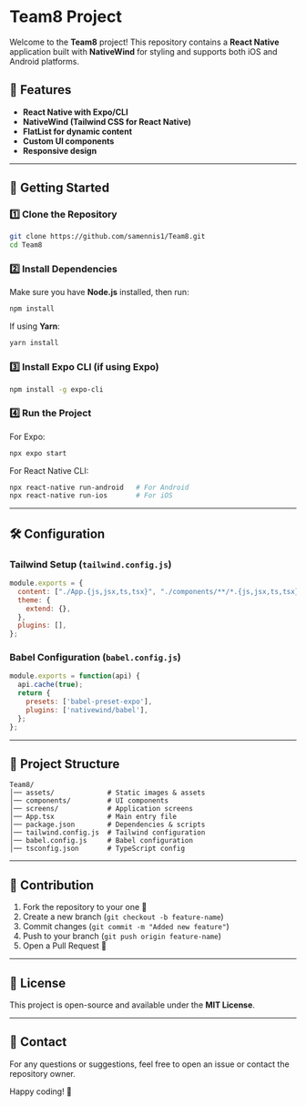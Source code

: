 


# Team8 Project

Welcome to the **Team8** project! This repository contains a **React Native** application built with **NativeWind** for styling and supports both iOS and Android platforms.

## 📌 Features
- **React Native with Expo/CLI**
- **NativeWind (Tailwind CSS for React Native)**
- **FlatList for dynamic content**
- **Custom UI components**
- **Responsive design**

---

## 🚀 Getting Started
### 1️⃣ Clone the Repository
```sh
git clone https://github.com/samennis1/Team8.git
cd Team8
```

### 2️⃣ Install Dependencies
Make sure you have **Node.js** installed, then run:
```sh
npm install
```
If using **Yarn**:
```sh
yarn install
```

### 3️⃣ Install Expo CLI (if using Expo)
```sh
npm install -g expo-cli
```

### 4️⃣ Run the Project
For Expo:
```sh
npx expo start
```
For React Native CLI:
```sh
npx react-native run-android   # For Android
npx react-native run-ios       # For iOS
```

---

## 🛠 Configuration
### Tailwind Setup (`tailwind.config.js`)
```js
module.exports = {
  content: ["./App.{js,jsx,ts,tsx}", "./components/**/*.{js,jsx,ts,tsx}"],
  theme: {
    extend: {},
  },
  plugins: [],
};
```
### Babel Configuration (`babel.config.js`)
```js
module.exports = function(api) {
  api.cache(true);
  return {
    presets: ['babel-preset-expo'],
    plugins: ['nativewind/babel'],
  };
};
```

---

## 📂 Project Structure
```
Team8/
│── assets/             # Static images & assets
│── components/         # UI components
│── screens/            # Application screens
│── App.tsx             # Main entry file
│── package.json        # Dependencies & scripts
│── tailwind.config.js  # Tailwind configuration
│── babel.config.js     # Babel configuration
│── tsconfig.json       # TypeScript config
```

---

## 📝 Contribution
1. Fork the repository to your one 🍴
2. Create a new branch (`git checkout -b feature-name`)
3. Commit changes (`git commit -m "Added new feature"`)
4. Push to your branch (`git push origin feature-name`)
5. Open a Pull Request 🚀

---

## 📜 License
This project is open-source and available under the **MIT License**.

---

## 📧 Contact
For any questions or suggestions, feel free to open an issue or contact the repository owner.

Happy coding! 🎉


